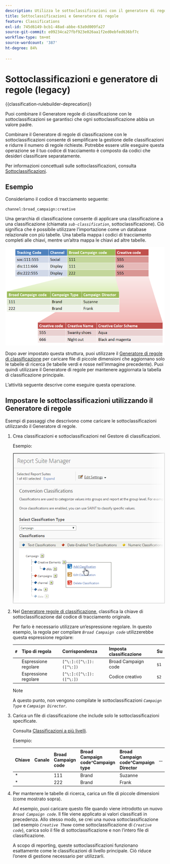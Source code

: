 ```yaml
---
description: Utilizza le sottoclassificazioni con il generatore di regole di classificazione.
title: Sottoclassificazioni e Generatore di regole
feature: Classifications
exl-id: 745d6149-bcb1-48ad-abbe-63a9d009fa27
source-git-commit: e09234ca27fbf923e026aa1f2ed0ebfed636bf7c
workflow-type: tm+mt
source-wordcount: '387'
ht-degree: 84%

---
```


# Sottoclassificazioni e generatore di regole (legacy)

{{classification-rulebuilder-deprecation}}

Puoi combinare il Generatore regole di classificazione con le sottoclassificazioni se garantisci che ogni sottoclassificazione abbia un valore padre.

Combinare il Generatore di regole di classificazione con le sottoclassificazioni consente di semplificare la gestione delle classificazioni e ridurre il numero di regole richieste. Potrebbe essere utile eseguire questa operazione se il tuo codice di tracciamento è composto da codici che desideri classificare separatamente.

Per informazioni concettuali sulle sottoclassificazioni, consulta [Sottoclassificazioni](/help/components/classifications/importer/subclassifications.md).

## Esempio

Consideriamo il codice di tracciamento seguente:

`channel:broad_campaign:creative`

Una gerarchia di classificazione consente di applicare una classificazione a una classificazione (chiamata *`sub-classification`*, sottoclassificazione). Ciò significa che è possibile utilizzare l’importazione come un database relazionale con più tabelle. Una tabella mappa i codici di tracciamento completi alle chiavi, mentre un’altra mappa le chiavi ad altre tabelle.

![](assets/sub_class_table.png)

Dopo aver impostato questa struttura, puoi utilizzare il [Generatore di regole di classificazione](/help/components/classifications/crb/classification-rule-builder.md) per caricare file di piccole dimensioni che aggiornano solo le tabelle di ricerca (le tabelle verdi e rosse nell’immagine precedente). Puoi quindi utilizzare il Generatore di regole per mantenere aggiornata la tabella di classificazione principale.

L’attività seguente descrive come eseguire questa operazione.

## Impostare le sottoclassificazioni utilizzando il Generatore di regole

Esempi di passaggi che descrivono come caricare le sottoclassificazioni utilizzando il Generatore di regole.

1. Crea classificazioni e sottoclassificazioni nel Gestore di classificazioni.

   Esempio:

   ![Informazioni sul passaggio](/help/admin/tools/assets/sub_class_create.png)

1. Nel [Generatore regole di classificazione](/help/components/classifications/crb/classification-rule-builder.md), classifica la chiave di sottoclassificazione dal codice di tracciamento originale.

   Per farlo è necessario utilizzare un’espressione regolare. In questo esempio, la regola per compilare *`Broad Campaign code`* utilizzerebbe questa espressione regolare:

   | `#` | Tipo di regola | Corrispondenza | Imposta classificazione | Su |
   |---|---|---|---|---|
   |   | Espressione regolare | `[^\:]:([^\:]):([^\:])` | Broad Campaign code | `$1` |
   |   | Espressione regolare | `[^\:]:([^\:]):([^\:])` | Codice creativo | `$2` |

   >[!NOTE]
   >
   >A questo punto, non vengono compilate le sottoclassificazioni *`Campaign Type`* e *`Campaign Director`*.

1. Carica un file di classificazione che include solo le sottoclassificazioni specificate.

   Consulta [Classificazioni a più livelli](/help/components/classifications/importer/subclassifications.md).

   Esempio:

   | Chiave | Canale | Broad Campaign code | Broad Campaign code&Hat;Campaign type | Broad Campaign code&Hat;Campaign Director | ... |
   |---|---|---|---|---|---|
   | &#42; |  | 111 | Brand | Suzanne |  |
   | &#42; |  | 222 | Brand | Frank |  |

1. Per mantenere le tabelle di ricerca, carica un file di piccole dimensioni (come mostrato sopra).

   Ad esempio, puoi caricare questo file quando viene introdotto un nuovo *`Broad Campaign code`*. Il file viene applicato ai valori classificati in precedenza. Allo stesso modo, se crei una nuova sottoclassificazione (ad esempio *`Creative Theme`* come sottoclassificazione di *`Creative code`*), carica solo il file di sottoclassificazione e non l’intero file di classificazione.

   A scopo di reporting, queste sottoclassificazioni funzionano esattamente come le classificazioni di livello principale. Ciò riduce l’onere di gestione necessario per utilizzarli.
